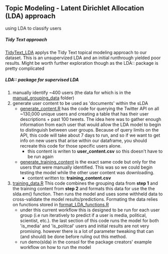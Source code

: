 ## Topic Modeling - Latent Dirichlet Allocation (LDA) approach
using LDA to classify users

##### Tidy Text approach
[TidyText_LDA](https://github.com/Science-for-Nature-and-People/soc-twitter/blob/master/influencers/lda_approach/TidyText_LDA.R) applys the Tidy Text topical modeling approach to our dataset. This is an unsupervized LDA and an initial runthrough yielded poor results. Might be worth further exploration though as the LDA:: package is pretty complicated
  
##### LDA:: package for supervised LDA

1. manually identify ~400 users (the data for which is in the [manual_grouping_data]() folder)
2. generate user content to be used as 'documents' within the sLDA
     - [generate_content.R](https://github.com/Science-for-Nature-and-People/soc-twitter/blob/master/influencers/lda_approach/generate_content.R) has the code for querying the Twitter API on all ~130,000 unique users and creating a table that has their user descriptions + past 100 tweets. The idea here was to gather enough information from each user that would allow the LDA model to begin to distinguish between user groups. Because of query limits on the API, this code will take about 7 days to run, and so if we want to get info on new users that arise within our dataframe, you should recreate this code for those specific users alone.
       - this content is writen to **user_content.csv** so this doesn't have to be run again
     - [generate_training_content](https://github.com/Science-for-Nature-and-People/soc-twitter/blob/master/influencers/lda_approach/generate_training_content.R) is the exact same code but only for the users that were manually identified. This was so we could begin testing the model while the other user content was downloading.
        - content written to: **training_content.csv**
3. [training_data.R](https://github.com/Science-for-Nature-and-People/soc-twitter/blob/master/influencers/lda_approach/training_data.R) This code combines the grouping data from **step 1** and the training content from **step 2** and formats this data for use the the slda.em() function. Then runs the model and uses some withheld data to cross-validate the model results/predictions. Formating the data relies on functions stored in [format_LDA_functions.R](https://github.com/Science-for-Nature-and-People/soc-twitter/blob/master/influencers/lda_approach/format_LDA_functions.R)
    - under this current workflow this is designed to be run for each user group (i.e run iteratively to predict if a user is media, political, scientist, etc.). the last section of this code runs the model for both 'is_media' and 'is_politcal' users and initial results are not very promising. however there is a lot of parameter tweaking that can (and should) be done before ruling out this method.
    - run demo(slda) in the consol for the package creators' example workflow on how to run the model
